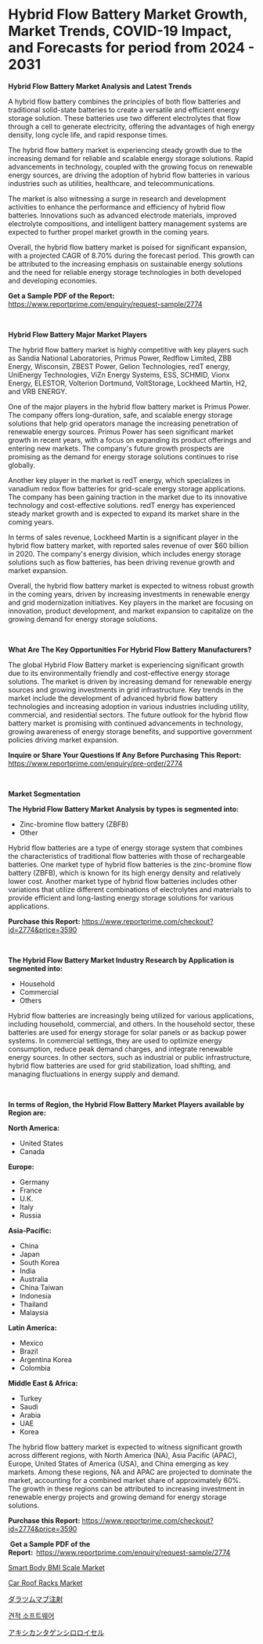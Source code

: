 <p><h1>Hybrid Flow Battery Market Growth, Market Trends, COVID-19 Impact, and Forecasts for period from 2024 - 2031</h1></p><p><strong>Hybrid Flow Battery Market Analysis and Latest Trends</strong></p>
<p><p>A hybrid flow battery combines the principles of both flow batteries and traditional solid-state batteries to create a versatile and efficient energy storage solution. These batteries use two different electrolytes that flow through a cell to generate electricity, offering the advantages of high energy density, long cycle life, and rapid response times.</p><p>The hybrid flow battery market is experiencing steady growth due to the increasing demand for reliable and scalable energy storage solutions. Rapid advancements in technology, coupled with the growing focus on renewable energy sources, are driving the adoption of hybrid flow batteries in various industries such as utilities, healthcare, and telecommunications.</p><p>The market is also witnessing a surge in research and development activities to enhance the performance and efficiency of hybrid flow batteries. Innovations such as advanced electrode materials, improved electrolyte compositions, and intelligent battery management systems are expected to further propel market growth in the coming years.</p><p>Overall, the hybrid flow battery market is poised for significant expansion, with a projected CAGR of 8.70% during the forecast period. This growth can be attributed to the increasing emphasis on sustainable energy solutions and the need for reliable energy storage technologies in both developed and developing economies.</p></p>
<p><strong>Get a Sample PDF of the Report:&nbsp;</strong> <a href="https://www.reportprime.com/enquiry/request-sample/2774">https://www.reportprime.com/enquiry/request-sample/2774</a></p>
<p>&nbsp;</p>
<p><strong>Hybrid Flow Battery Major Market Players</strong></p>
<p><p>The hybrid flow battery market is highly competitive with key players such as Sandia National Laboratories, Primus Power, Redflow Limited, ZBB Energy, Wisconsin, ZBEST Power, Gelion Technologies, redT energy, UniEnergy Technologies, ViZn Energy Systems, ESS, SCHMID, Vionx Energy, ELESTOR, Volterion Dortmund, VoltStorage, Lockheed Martin, H2, and VRB ENERGY.</p><p>One of the major players in the hybrid flow battery market is Primus Power. The company offers long-duration, safe, and scalable energy storage solutions that help grid operators manage the increasing penetration of renewable energy sources. Primus Power has seen significant market growth in recent years, with a focus on expanding its product offerings and entering new markets. The company's future growth prospects are promising as the demand for energy storage solutions continues to rise globally.</p><p>Another key player in the market is redT energy, which specializes in vanadium redox flow batteries for grid-scale energy storage applications. The company has been gaining traction in the market due to its innovative technology and cost-effective solutions. redT energy has experienced steady market growth and is expected to expand its market share in the coming years.</p><p>In terms of sales revenue, Lockheed Martin is a significant player in the hybrid flow battery market, with reported sales revenue of over $60 billion in 2020. The company's energy division, which includes energy storage solutions such as flow batteries, has been driving revenue growth and market expansion.</p><p>Overall, the hybrid flow battery market is expected to witness robust growth in the coming years, driven by increasing investments in renewable energy and grid modernization initiatives. Key players in the market are focusing on innovation, product development, and market expansion to capitalize on the growing demand for energy storage solutions.</p></p>
<p>&nbsp;</p>
<p><strong>What Are The Key Opportunities For Hybrid Flow Battery Manufacturers?</strong></p>
<p><p>The global Hybrid Flow Battery market is experiencing significant growth due to its environmentally friendly and cost-effective energy storage solutions. The market is driven by increasing demand for renewable energy sources and growing investments in grid infrastructure. Key trends in the market include the development of advanced hybrid flow battery technologies and increasing adoption in various industries including utility, commercial, and residential sectors. The future outlook for the hybrid flow battery market is promising with continued advancements in technology, growing awareness of energy storage benefits, and supportive government policies driving market expansion.</p></p>
<p><strong>Inquire or Share Your Questions If Any Before Purchasing This Report:</strong> <a href="https://www.reportprime.com/enquiry/pre-order/2774">https://www.reportprime.com/enquiry/pre-order/2774</a></p>
<p>&nbsp;</p>
<p><strong>Market Segmentation</strong></p>
<p><strong>The Hybrid Flow Battery Market Analysis by types is segmented into:</strong></p>
<p><ul><li>Zinc-bromine flow battery (ZBFB)</li><li>Other</li></ul></p>
<p><p>Hybrid flow batteries are a type of energy storage system that combines the characteristics of traditional flow batteries with those of rechargeable batteries. One market type of hybrid flow batteries is the zinc-bromine flow battery (ZBFB), which is known for its high energy density and relatively lower cost. Another market type of hybrid flow batteries includes other variations that utilize different combinations of electrolytes and materials to provide efficient and long-lasting energy storage solutions for various applications.</p></p>
<p><strong>Purchase this Report:&nbsp;</strong><a href="https://www.reportprime.com/checkout?id=2774&price=3590">https://www.reportprime.com/checkout?id=2774&price=3590</a></p>
<p>&nbsp;</p>
<p><strong>The Hybrid Flow Battery Market Industry Research by Application is segmented into:</strong></p>
<p><ul><li>Household</li><li>Commercial</li><li>Others</li></ul></p>
<p><p>Hybrid flow batteries are increasingly being utilized for various applications, including household, commercial, and others. In the household sector, these batteries are used for energy storage for solar panels or as backup power systems. In commercial settings, they are used to optimize energy consumption, reduce peak demand charges, and integrate renewable energy sources. In other sectors, such as industrial or public infrastructure, hybrid flow batteries are used for grid stabilization, load shifting, and managing fluctuations in energy supply and demand.</p></p>
<p>&nbsp;</p>
<p><strong>In terms of Region, the Hybrid Flow Battery Market Players available by Region are:</strong></p>
<p>
    <p> <strong> North America: </strong>
        <ul>
            <li>United States</li>
            <li>Canada</li>
        </ul>
        </p> 
    <p> <strong> Europe: </strong>
        <ul>
            <li>Germany</li>
            <li>France</li>
            <li>U.K.</li>
            <li>Italy</li>
            <li>Russia</li>
        </ul>
        </p> 
    <p> <strong> Asia-Pacific: </strong>
        <ul>
            <li>China</li>
            <li>Japan</li>
            <li>South Korea</li>
            <li>India</li>
            <li>Australia</li>
            <li>China Taiwan</li>
            <li>Indonesia</li>
            <li>Thailand</li>
            <li>Malaysia</li>
        </ul>
        </p> 
    <p> <strong> Latin America: </strong>
        <ul>
            <li>Mexico</li>
            <li>Brazil</li>
            <li>Argentina Korea</li>
            <li>Colombia</li>
        </ul>
        </p> 
    <p> <strong> Middle East & Africa: </strong>
        <ul>
            <li>Turkey</li>
            <li>Saudi</li>
            <li>Arabia</li>
            <li>UAE</li>
            <li>Korea</li>
        </ul>
    </p>
    </p>
<p><p>The hybrid flow battery market is expected to witness significant growth across different regions, with North America (NA), Asia Pacific (APAC), Europe, United States of America (USA), and China emerging as key markets. Among these regions, NA and APAC are projected to dominate the market, accounting for a combined market share of approximately 60%. The growth in these regions can be attributed to increasing investment in renewable energy projects and growing demand for energy storage solutions.</p></p>
<p><strong>Purchase this Report: </strong><a href="https://www.reportprime.com/checkout?id=2774&price=3590">https://www.reportprime.com/checkout?id=2774&price=3590</a></p>
<p>&nbsp;<strong>Get a Sample PDF of the Report:&nbsp;&nbsp;</strong><a href="https://www.reportprime.com/enquiry/request-sample/2774">https://www.reportprime.com/enquiry/request-sample/2774</a></p>
<p><strong></strong></p>
<p><p><a href="https://github.com/cecuraprangm/Market-Research-Report-List-2/blob/main/smart-body-bmi-scale-market.md">Smart Body BMI Scale Market</a></p><p><a href="https://issuu.com/reportprime-2/docs/car-roof-racks-market-size-2030.pptx">Car Roof Racks Market</a></p><p><a href="https://github.com/bucuel854722/Market-Research-Report-List-1/blob/main/660814112210.md">ダラツムマブ注射</a></p><p><a href="https://github.com/bvubpqd5241630/Market-Research-Report-List-1/blob/main/907383611499.md">견적 소프트웨어</a></p><p><a href="https://github.com/xemfu2379520/Market-Research-Report-List-1/blob/main/334524212209.md">アキシカンタゲンシロロイセル</a></p></p>